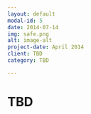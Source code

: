 ```yaml
---
layout: default
modal-id: 5
date: 2014-07-14
img: safe.png
alt: image-alt
project-date: April 2014
client: TBD
category: TBD

---
```


 # TBD